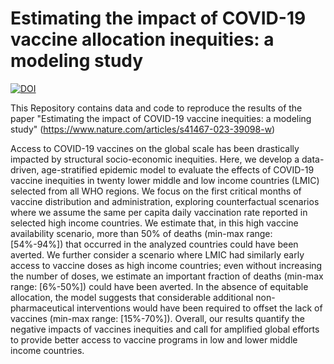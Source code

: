 # Estimating the impact of COVID-19 vaccine allocation inequities: a modeling study

[![DOI](https://zenodo.org/badge/586211599.svg)](https://zenodo.org/badge/latestdoi/586211599)

This Repository contains data and code to reproduce the results of the paper "Estimating the impact of COVID-19 vaccine inequities: a modeling study" (https://www.nature.com/articles/s41467-023-39098-w)

Access to COVID-19 vaccines on the global scale has been drastically impacted by structural socio-economic inequities. Here, we develop a data-driven, age-stratified epidemic model to evaluate the effects of COVID-19 vaccine inequities in twenty lower middle and low income countries (LMIC) selected from all WHO regions. We focus on the first critical months of vaccine distribution and administration, exploring counterfactual scenarios where we assume the same per capita daily vaccination rate reported in selected high income countries. We estimate that, in this high vaccine availability scenario, more than 50% of deaths (min-max range: [54%-94%]) that occurred in the analyzed countries could have been averted. We further consider a scenario where LMIC had similarly early access to vaccine doses as high income countries; even without increasing the number of doses, we estimate an important fraction of deaths (min-max range: [6\%-50\%]) could have been averted. In the absence of equitable allocation, the model suggests that considerable additional non-pharmaceutical interventions would have been required to offset the lack of vaccines (min-max range: [15%-70%]). Overall, our results quantify the negative impacts of vaccines inequities and call for amplified global efforts to provide better access to vaccine programs in low and lower middle income countries.
